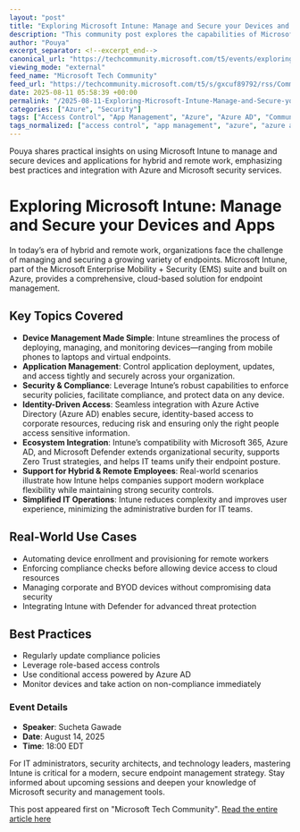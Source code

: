 ```yaml
---
layout: "post"
title: "Exploring Microsoft Intune: Manage and Secure your Devices and Apps"
description: "This community post explores the capabilities of Microsoft Intune for managing and securing endpoints in hybrid and remote work environments. It highlights Intune’s cloud-native approach to device and app management, integration with other Microsoft services like Azure AD and Defender, best practices for compliance and security, and real-world scenarios improving IT efficiency and data protection for organizations."
author: "Pouya"
excerpt_separator: <!--excerpt_end-->
canonical_url: "https://techcommunity.microsoft.com/t5/events/exploring-microsoft-intune-manage-and-secure-your-devices-and/ec-p/4441982#M9"
viewing_mode: "external"
feed_name: "Microsoft Tech Community"
feed_url: "https://techcommunity.microsoft.com/t5/s/gxcuf89792/rss/Community"
date: 2025-08-11 05:58:39 +00:00
permalink: "/2025-08-11-Exploring-Microsoft-Intune-Manage-and-Secure-your-Devices-and-Apps.html"
categories: ["Azure", "Security"]
tags: ["Access Control", "App Management", "Azure", "Azure AD", "Community", "Compliance", "Data Protection", "Device Security", "Endpoint Management", "Enterprise Mobility + Security", "Hybrid Work", "Identity Management", "Microsoft 365 Integration", "Microsoft Defender", "Microsoft Intune", "Remote Work Security", "Security"]
tags_normalized: ["access control", "app management", "azure", "azure ad", "community", "compliance", "data protection", "device security", "endpoint management", "enterprise mobility security", "hybrid work", "identity management", "microsoft 365 integration", "microsoft defender", "microsoft intune", "remote work security", "security"]
---
```


Pouya shares practical insights on using Microsoft Intune to manage and secure devices and applications for hybrid and remote work, emphasizing best practices and integration with Azure and Microsoft security services.<!--excerpt_end-->

# Exploring Microsoft Intune: Manage and Secure your Devices and Apps

In today’s era of hybrid and remote work, organizations face the challenge of managing and securing a growing variety of endpoints. Microsoft Intune, part of the Microsoft Enterprise Mobility + Security (EMS) suite and built on Azure, provides a comprehensive, cloud-based solution for endpoint management.

## Key Topics Covered

- **Device Management Made Simple**: Intune streamlines the process of deploying, managing, and monitoring devices—ranging from mobile phones to laptops and virtual endpoints.
- **Application Management**: Control application deployment, updates, and access tightly and securely across your organization.
- **Security & Compliance**: Leverage Intune’s robust capabilities to enforce security policies, facilitate compliance, and protect data on any device.
- **Identity-Driven Access**: Seamless integration with Azure Active Directory (Azure AD) enables secure, identity-based access to corporate resources, reducing risk and ensuring only the right people access sensitive information.
- **Ecosystem Integration**: Intune’s compatibility with Microsoft 365, Azure AD, and Microsoft Defender extends organizational security, supports Zero Trust strategies, and helps IT teams unify their endpoint posture.
- **Support for Hybrid & Remote Employees**: Real-world scenarios illustrate how Intune helps companies support modern workplace flexibility while maintaining strong security controls.
- **Simplified IT Operations**: Intune reduces complexity and improves user experience, minimizing the administrative burden for IT teams.

## Real-World Use Cases

- Automating device enrollment and provisioning for remote workers
- Enforcing compliance checks before allowing device access to cloud resources
- Managing corporate and BYOD devices without compromising data security
- Integrating Intune with Defender for advanced threat protection

## Best Practices

- Regularly update compliance policies
- Leverage role-based access controls
- Use conditional access powered by Azure AD
- Monitor devices and take action on non-compliance immediately

### Event Details

- **Speaker**: Sucheta Gawade
- **Date**: August 14, 2025
- **Time**: 18:00 EDT

For IT administrators, security architects, and technology leaders, mastering Intune is critical for a modern, secure endpoint management strategy. Stay informed about upcoming sessions and deepen your knowledge of Microsoft security and management tools.

This post appeared first on "Microsoft Tech Community". [Read the entire article here](https://techcommunity.microsoft.com/t5/events/exploring-microsoft-intune-manage-and-secure-your-devices-and/ec-p/4441982#M9)
